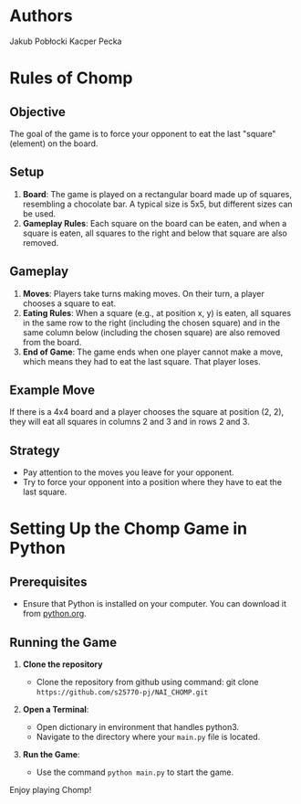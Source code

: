 # Authors 
Jakub Pobłocki 
Kacper Pecka

# Rules of Chomp

## Objective
The goal of the game is to force your opponent to eat the last "square" (element) on the board.

## Setup
1. **Board**: The game is played on a rectangular board made up of squares, resembling a chocolate bar. A typical size is 5x5, but different sizes can be used.
2. **Gameplay Rules**: Each square on the board can be eaten, and when a square is eaten, all squares to the right and below that square are also removed.

## Gameplay
1. **Moves**: Players take turns making moves. On their turn, a player chooses a square to eat.
2. **Eating Rules**: When a square (e.g., at position x, y) is eaten, all squares in the same row to the right (including the chosen square) and in the same column below (including the chosen square) are also removed from the board.
3. **End of Game**: The game ends when one player cannot make a move, which means they had to eat the last square. That player loses.

## Example Move
If there is a 4x4 board and a player chooses the square at position (2, 2), they will eat all squares in columns 2 and 3 and in rows 2 and 3.

## Strategy
- Pay attention to the moves you leave for your opponent.
- Try to force your opponent into a position where they have to eat the last square.

# Setting Up the Chomp Game in Python

## Prerequisites
- Ensure that Python is installed on your computer. You can download it from [python.org](https://www.python.org/downloads/).

## Running the Game

1. **Clone the repository**
   - Clone the repository from github using command: git clone ```https://github.com/s25770-pj/NAI_CHOMP.git```

2. **Open a Terminal**:
   - Open dictionary in environment that handles python3.
   - Navigate to the directory where your `main.py` file is located.

4. **Run the Game**:
   - Use the command `python main.py` to start the game.

Enjoy playing Chomp!

